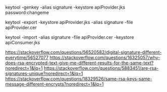 keytool -genkey -alias signature -keystore apiProvider.jks
password:changeme

keytool -export -keystore apiProvider.jks -alias signature -file apiProvider.cer

keytool -import -alias signature -file apiProvider.cer -keystore apiConsumer.jks

https://stackoverflow.com/questions/56520582/digital-signature-different-everytime/56527077
https://stackoverflow.com/questions/16325057/why-does-rsa-encrypted-text-give-me-different-results-for-the-same-text?noredirect=1&lq=1
https://stackoverflow.com/questions/5883451/are-rsa-signatures-unique?noredirect=1&lq=1
https://stackoverflow.com/questions/18329526/same-rsa-keys-same-message-different-encrypts?noredirect=1&lq=1